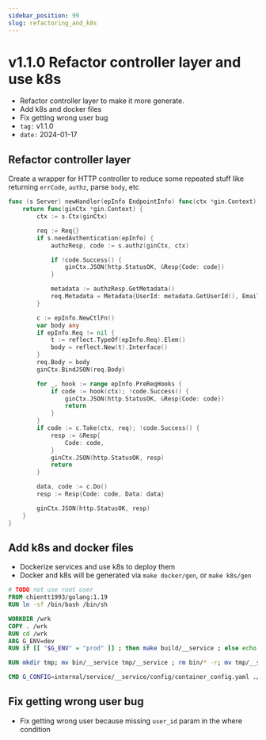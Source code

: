 ```yaml
---
sidebar_position: 99
slug: refactoring_and_k8s
---
```


# v1.1.0 Refactor controller layer and use k8s

- Refactor controller layer to make it more generate.
- Add k8s and docker files
- Fix getting wrong user bug
- `tag:` v1.1.0
- `date:` 2024-01-17

## Refactor controller layer

Create a wrapper for HTTP controller to reduce some repeated stuff like
returning `errCode`, `authz`, parse `body`, etc
```go
func (s Server) newHandler(epInfo EndpointInfo) func(ctx *gin.Context) {
	return func(ginCtx *gin.Context) {
		ctx := s.Ctx(ginCtx)

		req := Req{}
		if s.needAuthentication(epInfo) {
			authzResp, code := s.authz(ginCtx, ctx)

			if !code.Success() {
				ginCtx.JSON(http.StatusOK, &Resp{Code: code})
			}

			metadata := authzResp.GetMetadata()
			req.Metadata = Metadata{UserId: metadata.GetUserId(), Email: metadata.GetEmail()}
		}

		c := epInfo.NewCtlFn()
		var body any
		if epInfo.Req != nil {
			t := reflect.TypeOf(epInfo.Req).Elem()
			body = reflect.New(t).Interface()
		}
		req.Body = body
		ginCtx.BindJSON(req.Body)

		for _, hook := range epInfo.PreReqHooks {
			if code := hook(ctx); !code.Success() {
				ginCtx.JSON(http.StatusOK, &Resp{Code: code})
				return
			}
		}
		if code := c.Take(ctx, req); !code.Success() {
			resp := &Resp{
				Code: code,
			}
			ginCtx.JSON(http.StatusOK, resp)
			return
		}

		data, code := c.Do()
		resp := Resp{Code: code, Data: data}

		ginCtx.JSON(http.StatusOK, resp)
	}
}
```

## Add k8s and docker files
- Dockerize services and use k8s to deploy them
- Docker and k8s will be generated via `make docker/gen`, or `make k8s/gen`
```dockerfile
# TODO not use root user
FROM chientt1993/golang:1.19
RUN ln -sf /bin/bash /bin/sh

WORKDIR /wrk
COPY . /wrk
RUN cd /wrk
ARG G_ENV=dev
RUN if [[ "$G_ENV" = "prod" ]] ; then make build/__service ; else echo "building for dev env, only copy from local bin" ; fi

RUN mkdir tmp; mv bin/__service tmp/__service ; rm bin/* -r; mv tmp/__service bin/__service

CMD G_CONFIG=internal/service/__service/config/container_config.yaml ./bin/__service/exc
```

## Fix getting wrong user bug
- Fix getting wrong user because missing `user_id` param in the where condition